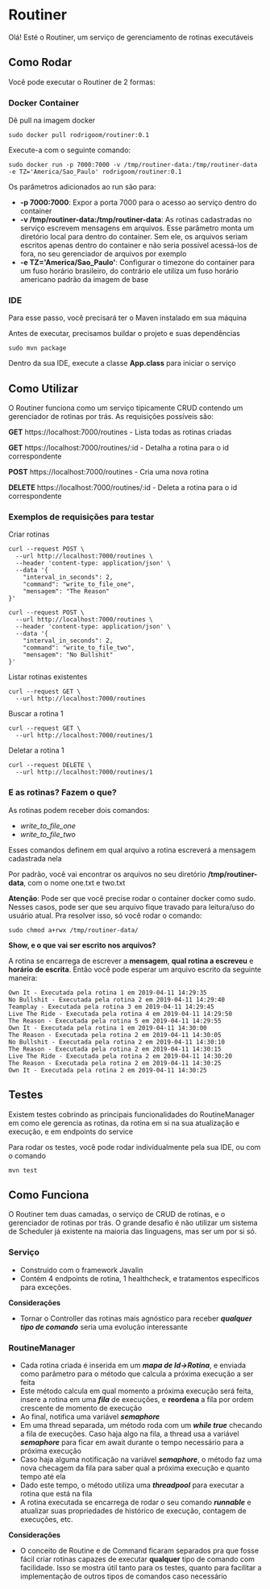 # Routiner

Olá! Esté o Routiner, um serviço de gerenciamento de rotinas executáveis

## Como Rodar

Você pode executar o Routiner de 2 formas:

### Docker Container
 
Dê pull na imagem docker
```
sudo docker pull rodrigoom/routiner:0.1
```
Execute-a com o seguinte comando:
```
sudo docker run -p 7000:7000 -v /tmp/routiner-data:/tmp/routiner-data -e TZ='America/Sao_Paulo' rodrigoom/routiner:0.1
```

Os parâmetros adicionados ao run são para:
* **-p 7000:7000**: Expor a porta 7000 para o acesso ao serviço dentro do container
* **-v /tmp/routiner-data:/tmp/routiner-data**: As rotinas cadastradas no serviço 
escrevem mensagens em arquivos. Esse parâmetro monta um diretório local para dentro 
do container. Sem ele, os arquivos seriam escritos apenas dentro do container e não
seria possível acessá-los de fora, no seu gerenciador de arquivos por exemplo
* **-e TZ='America/Sao_Paulo'**: Configurar o timezone do container para um fuso horário
brasileiro, do contrário ele utiliza um fuso horário americano padrão da imagem de base 

### IDE
 
Para esse passo, você precisará ter o Maven instalado em sua máquina

Antes de executar, precisamos buildar o projeto e suas dependências
```
sudo mvn package
```

Dentro da sua IDE, execute a classe **App.class** para iniciar o serviço

## Como Utilizar

O Routiner funciona como um serviço tipicamente CRUD contendo um gerenciador de rotinas por trás.
As requisições possíveis são:

**GET** https://localhost:7000/routines - Lista todas as rotinas criadas 

**GET** https://localhost:7000/routines/:id - Detalha a rotina para o id correspondente

**POST** https://localhost:7000/routines - Cria uma nova rotina 

**DELETE** https://localhost:7000/routines/:id - Deleta a rotina para o id correspondente 

### Exemplos de requisições para testar

Criar rotinas
```
curl --request POST \
  --url http://localhost:7000/routines \
  --header 'content-type: application/json' \
  --data '{
    "interval_in_seconds": 2,
    "command": "write_to_file_one",
    "mensagem": "The Reason"
}'
```

```
curl --request POST \
  --url http://localhost:7000/routines \
  --header 'content-type: application/json' \
  --data '{
    "interval_in_seconds": 2,
    "command": "write_to_file_two",
    "mensagem": "No Bullshit"
}'
```

Listar rotinas existentes
```
curl --request GET \
  --url http://localhost:7000/routines
```

Buscar a rotina 1
```
curl --request GET \
  --url http://localhost:7000/routines/1
```

Deletar a rotina 1
```
curl --request DELETE \
  --url http://localhost:7000/routines/1
```

### E as rotinas? Fazem o que?

As rotinas podem receber dois comandos:

* *write_to_file_one*
* *write_to_file_two*

Esses comandos definem em qual arquivo a rotina 
escreverá a mensagem cadastrada nela

Por padrão, você vai encontrar os arquivos no 
seu diretório **/tmp/routiner-data**, com o nome
one.txt e two.txt

**Atenção**: Pode ser que você precise rodar o container docker como sudo.
Nesses casos, pode ser que seu arquivo fique travado para leitura/uso do usuário atual.
Pra resolver isso, só você rodar o comando:

```
sudo chmod a+rwx /tmp/routiner-data/
```

**Show, e o que vai ser escrito nos arquivos?**

A rotina se encarrega de escrever a **mensagem**, 
**qual rotina a escreveu** e **horário de escrita**.
Então você pode esperar um arquivo escrito da seguinte
maneira:

```
Own It - Executada pela rotina 1 em 2019-04-11 14:29:35
No Bullshit - Executada pela rotina 2 em 2019-04-11 14:29:40
Teamplay - Executada pela rotina 3 em 2019-04-11 14:29:45
Live The Ride - Executada pela rotina 4 em 2019-04-11 14:29:50
The Reason - Executada pela rotina 5 em 2019-04-11 14:29:55
Own It - Executada pela rotina 1 em 2019-04-11 14:30:00
The Reason - Executada pela rotina 2 em 2019-04-11 14:30:05
No Bullshit - Executada pela rotina 2 em 2019-04-11 14:30:10
The Reason - Executada pela rotina 2 em 2019-04-11 14:30:15
Live The Ride - Executada pela rotina 2 em 2019-04-11 14:30:20
The Reason - Executada pela rotina 2 em 2019-04-11 14:30:25
Own It - Executada pela rotina 2 em 2019-04-11 14:30:25
```

## Testes 

Existem testes cobrindo as principais funcionalidades do RoutineManager em como ele
gerencia as rotinas, da rotina em si na sua atualização e execução, e em endpoints do
service

Para rodar os testes, você pode rodar individualmente pela sua IDE, ou
com o comando

```
mvn test
```

## Como Funciona

O Routiner tem duas camadas, o serviço de CRUD de rotinas, e o gerenciador
de rotinas por trás. O grande desafio é não utilizar um sistema de Scheduler
já existente na maioria das linguagens, mas ser um por si só.

### Serviço

* Construído com o framework Javalin
* Contém 4 endpoints de rotina, 1 healthcheck, 
e tratamentos específicos para exceções.

**Considerações**
* Tornar o Controller das rotinas mais agnóstico para receber ***qualquer tipo
de comando*** seria uma evolução interessante

### RoutineManager

* Cada rotina criada é inserida em um ***mapa de Id->Rotina***, e enviada como parâmetro
para o método que calcula a próxima execução a ser feita
* Este método calcula em qual momento a próxima execução será feita, insere
a rotina em uma ***fila*** de execuções, e **reordena** a fila por ordem crescente
de momento de execução
* Ao final, notifica uma variável ***semaphore***
* Em uma thread separada, um método roda com um ***while true*** checando a fila
de execuções. Caso haja algo na fila, a thread usa a variável ***semaphore***
para ficar em await durante o tempo necessário para a próxima execução
* Caso haja alguma notificação na variável ***semaphore***, o método faz uma nova checagem
da fila para saber qual a próxima execução e quanto tempo até ela
* Dado este tempo, o método utiliza uma ***threadpool*** para executar a rotina que está na fila
* A rotina executada se encarrega de rodar o seu comando ***runnable***
e atualizar suas propriedades de histórico de execução, contagem de execuções,
etc.

**Considerações**

* O conceito de Routine e de Command ficaram separados pra que fosse fácil
criar rotinas capazes de executar **qualquer** tipo de comando com facilidade.
Isso se mostra útil tanto para os testes, quanto para facilitar a implementação
de outros tipos de comandos caso necessário 

